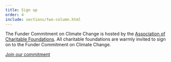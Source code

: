 ```yaml
---
title: Sign up
order: 4
include: sections/two-column.html
---
```

The Funder Commitment on Climate Change is hosted by the [Association of Charitable Foundations](https://www.acf.org.uk/). All charitable foundations are warmly invited to sign on to the Funder Commitment on Climate Change.

[Join our commitment](https://forms.gle/tB3vjJf3vdLT2VXE7)